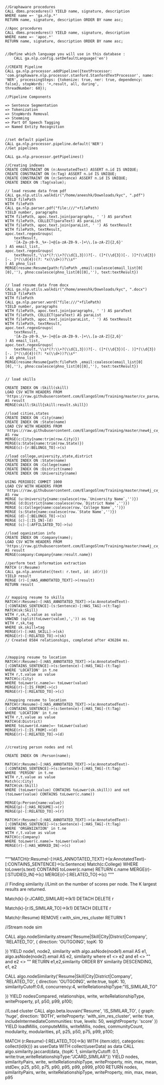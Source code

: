 ```CQL
//Graphaware procedures
CALL dbms.procedures() YIELD name, signature, description
WHERE name =~ 'ga.nlp.*'
RETURN name, signature, description ORDER BY name asc;

//Apoc procedures
CALL dbms.procedures() YIELD name, signature, description
WHERE name =~ 'apoc.*'
RETURN name, signature, description ORDER BY name asc;


//Define which language you will use in this database :
    CALL ga.nlp.config.setDefaultLanguage('en')

//CREATE Pipeline
CALL ga.nlp.processor.addPipeline({textProcessor: 'com.graphaware.nlp.processor.stanford.StanfordTextProcessor', name: 'NER', processingSteps: {tokenize: true, ner: true, dependency: false}, stopWords: '+,result, all, during', 
threadNumber: 60});

//Pipeline Components

=> Sentence Segmentation
=> Tokenization
=> StopWords Removal
=> Stemming
=> Part Of Speech Tagging
=> Named Entity Recognition


//set default pipeline
CALL ga.nlp.processor.pipeline.default('NER')
//Get pipelines

CALL ga.nlp.processor.getPipelines()

//Creating indexes
CREATE CONSTRAINT ON (n:AnnotatedText) ASSERT n.id IS UNIQUE;
CREATE CONSTRAINT ON (n:Tag) ASSERT n.id IS UNIQUE;
CREATE CONSTRAINT ON (n:Sentence) ASSERT n.id IS UNIQUE;
CREATE INDEX ON :Tag(value); 

// load resume data from pdf
CALL ga.nlp.utils.walkdir("/home/aneeshk/Downloads/kyc", ".pdf")
YIELD filePath
WITH filePath
CALL ga.nlp.parser.pdf("file:///"+filePath) 
YIELD number, paragraphs
WITH filePath, apoc.text.join(paragraphs, ' ') AS paraText
WITH filePath, COLLECT(paraText) AS paraList
WITH filePath, apoc.text.join(paraList, ' ') AS textResult
WITH filePath, textResult,
apoc.text.regexGroups(
    textResult,
    '[A-Za-z0-9._%+-]+@[a-zA-Z0-9.-]+\\.[a-zA-Z]{2,6}'
) AS email_list,
apoc.text.regexGroups(
    textResult,'\\s*(?:\\+?(\\d{1,3}))?[-. (]*(\\d{3})[-. )]*(\\d{3})[-. ]*(\\d{4})(?: *x(\\d+))?\\s*'
) AS phno_list
MERGE(resume:Resume{path:filePath ,email:coalesce(email_list[0][0],''), phno:coalesce(phno_list[0][0],''), text:textResult})


// load resume data from docx
CALL ga.nlp.utils.walkdir("/home/aneeshk/Downloads/kyc", ".docx")
YIELD filePath
WITH filePath
CALL ga.nlp.parser.word("file:///"+filePath) 
YIELD number, paragraphs
WITH filePath, apoc.text.join(paragraphs, ' ') AS paraText
WITH filePath, COLLECT(paraText) AS paraList
WITH filePath, apoc.text.join(paraList, ' ') AS textResult
WITH filePath, textResult,
apoc.text.regexGroups(
    textResult,
    '[A-Za-z0-9._%+-]+@[a-zA-Z0-9.-]+\\.[a-zA-Z]{2,6}'
) AS email_list,
apoc.text.regexGroups(
    textResult,'\\s*(?:\\+?(\\d{1,3}))?[-. (]*(\\d{3})[-. )]*(\\d{3})[-. ]*(\\d{4})(?: *x(\\d+))?\\s*'
) AS phno_list
MERGE(resume:Resume{path:filePath ,email:coalesce(email_list[0][0],''), phno:coalesce(phno_list[0][0],''), text:textResult})


// load skills

CREATE INDEX ON :Skill(skill)
LOAD CSV WITH HEADERS FROM 'https://raw.githubusercontent.com/ElangoSlnm/Training/master/cv_parse/skill.csv' AS result
MERGE(skill:Skill{skill:result.skill})

//load cities,states
CREATE INDEX ON :City(name)
CREATE INDEX ON :State(name)
LOAD CSV WITH HEADERS FROM 'https://raw.githubusercontent.com/ElangoSlnm/Training/master/new4j_cv_grap/Cities.csv' AS row
MERGE(c:City{name:trim(row.City)})
MERGE(s:State{name:trim(row.State)})
MERGE(c)-[r:BELONGS_TO]->(s)

//load college,university,state,district
CREATE INDEX ON :State(name)
CREATE INDEX ON :College(name)
CREATE INDEX ON :District(name)
CREATE INDEX ON :University(name)

USING PERIODIC COMMIT 1000
LOAD CSV WITH HEADERS FROM 'https://raw.githubusercontent.com/ElangoSlnm/Training/master/new4j_cv_grap/Colleges.csv' AS row
MERGE (u:University{name:coalesce(row.`University Name`,'')})
MERGE (d:District{name:coalesce(row.`District Name`,'')})
MERGE (c:College{name:coalesce(row.`College Name`,'')})
MERGE (s:State{name:coalesce(row.`State Name`,'')})
MERGE (d)-[:BELONGS_TO]->(s)
MERGE (c)-[:IS_IN]-(d)
MERGE (c)-[:AFFILIATED_TO]->(u)

//load oganization info
CREATE INDEX ON :Company(name);
LOAD CSV WITH HEADERS FROM 'https://raw.githubusercontent.com/ElangoSlnm/Training/master/new4j_cv_grap/Companies.csv' AS result
MERGE(company:Company{name:result.name})

//perform text information extraction
MATCH (r:Resume)
CALL ga.nlp.annotate({text: r.text, id: id(r)})
YIELD result
MERGE (r)-[:HAS_ANNOTATED_TEXT]->(result)
RETURN result


// mapping resume to skills
MATCH(r:Resume)-[:HAS_ANNOTATED_TEXT]->(a:AnnotatedText)-[:CONTAINS_SENTENCE]-(s:Sentence)-[:HAS_TAG]->(t:Tag)
MATCH(sk:Skill)
WITH r,sk,t.value as value
UNWIND (split(toLower(value),',')) as tag
WITH r,sk,tag
WHERE sk.skill=tag 
MERGE(r)-[:HAS_SKILL]->(sk)
MERGE(r)-[:RELATED_TO]->(sk)
// Created 8584 relationships, completed after 436284 ms.



//mapping resume to location
MATCH(r:Resume)-[:HAS_ANNOTATED_TEXT]->(a:AnnotatedText)-[:CONTAINS_SENTENCE]->(s:Sentence)-[:HAS_TAG]-(t:Tag)
WHERE 'LOCATION' in t.ne
WITH r,t.value as value
MATCH(c:City)
WHERE toLower(c.name)=~ toLower(value)
MERGE(r)-[:IS_FROM]->(c)
MERGE(r)-[:RELATED_TO]->(c)

//mapping resume to location
MATCH(r:Resume)-[:HAS_ANNOTATED_TEXT]->(a:AnnotatedText)-[:CONTAINS_SENTENCE]->(s:Sentence)-[:HAS_TAG]-(t:Tag)
WHERE 'LOCATION' in t.ne
WITH r,t.value as value
MATCH(d:District)
WHERE toLower(d.name)=~ toLower(value)
MERGE(r)-[:IS_FROM]->(d)
MERGE(r)-[:RELATED_TO]->(d)


//creating person nodes and rel

CREATE INDEX ON :Person(name);

MATCH(r:Resume)-[:HAS_ANNOTATED_TEXT]->(a:AnnotatedText)-[:CONTAINS_SENTENCE]->(s:Sentence)-[:HAS_TAG]-(t:Tag)
WHERE 'PERSON' in t.ne
WITH r,t.value as value
Match(c:City)
MATCH(sk:Skill)
WHERE (toLower(value) CONTAINS toLower(sk.skill)) and not (toLower(value) CONTAINS toLower(c.name))

MERGE(p:Person{name:value})
MERGE(p)-[:HAS_RESUME]->(r)
MERGE(p)-[:RELATED_TO]->(r)

MATCH(r:Resume)-[:HAS_ANNOTATED_TEXT]->(a:AnnotatedText)-[:CONTAINS_SENTENCE]->(s:Sentence)-[:HAS_TAG]-(t:Tag)
WHERE 'ORGANIZATION' in t.ne
WITH r,t.value as value
MATCH(c:Company)
WHERE toLower(c.name)= toLower(value)
MERGE(r)-[:HAS_WORKED_IN]->(c)


```

"""MATCH(r:Resume)-[:HAS_ANNOTATED_TEXT]->(a:AnnotatedText)-[:CONTAINS_SENTENCE]->(s:Sentence)
Match(c:College)
WHERE toLower(s.text) CONTAINS toLower(c.name)
RETURN c.name
MERGE(r)-[:STUDIED_IN]->(c)
MERGE(r)-[:RELATED_TO]->(c)
"""

// Finding similarity
//Limit on the number of scores per node. The K largest results are returned.

Match(k)-[r:JCARD_SIMILAR]->(k1)
DETACH DELETE r

Match(k)-[r:IS_SIMILAR_TO]->(k1)
DETACH DELETE r

Match(r:Resume)
REMOVE r.with_sim_res_cluster
RETURN 1

//Stream node sim

CALL algo.nodeSimilarity.stream('Resume|Skill|City|District|Company', 'RELATED_TO', {
  direction: 'OUTGOING',
  topK: 10

})
YIELD node1, node2, similarity
with algo.asNode(node1).email AS e1, algo.asNode(node2).email AS e2, similarity
where e1 <> e2 and e1 <> "" and e2 <> ""
RETURN e1,e2,similarity
ORDER BY similarity DESCENDING, e1, e2


CALL algo.nodeSimilarity('Resume|Skill|City|District|Company', 'RELATED_TO', {
  direction: 'OUTGOING',
  write:true,
  topK: 10,
  similarityCutoff:0.6,
  concurrency:4,
  writeRelationshipType:"IS_SIMILAR_TO"

})
YIELD nodesCompared, relationships, write, writeRelationshipType, writeProperty, p1, p50, p99, p100;

//Load cluster
CALL algo.beta.louvain('Resume', 'IS_SIMILAR_TO', {
 graph: 'huge',
 direction: 'BOTH',
 writeProperty: 'with_sim_res_cluster',
 write: true,
 includeIntermediateCommunities: true,
 levels: 50,
 weightProperty: 'score'
}) YIELD loadMillis, computeMillis, writeMillis, nodes, communityCount, modularity, modularities, p1, p25, p50, p75, p99, p100;


MATCH (r:Resume)-[:RELATED_TO]->(k)
WITH {item:id(r), categories: collect(id(k))} as userData
WITH collect(userData) as data
CALL algo.similarity.jaccard(data, {topK: 1, similarityCutoff: 0.1, write:true,writeRelationshipType:"JCARD_SIMILAR"})
YIELD nodes, similarityPairs, write, writeRelationshipType, writeProperty, min, max, mean, stdDev, p25, p50, p75, p90, p95, p99, p999, p100
RETURN nodes, similarityPairs, write, writeRelationshipType, writeProperty, min, max, mean, p95